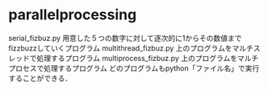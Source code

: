 # parallelprocessing
serial_fizbuz.py
用意した５つの数字に対して逐次的に1からその数値までfizzbuzzしていくプログラム
multithread_fizbuz.py
上のプログラムをマルチスレッドで処理するプログラム
multiprocess_fizbuz.py
上のプログラムをマルチプロセスで処理するプログラム
どのプログラムもpython「ファイル名」で実行することができる．
